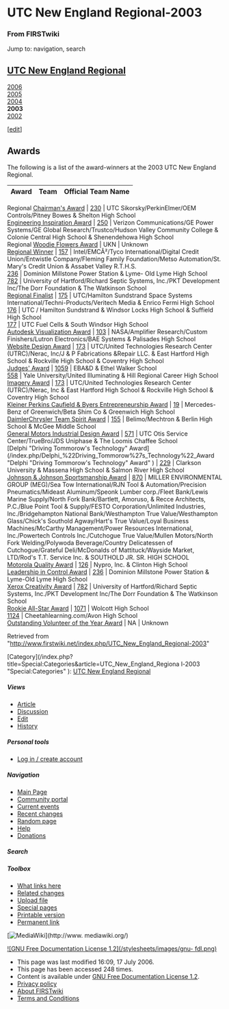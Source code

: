 # UTC New England Regional-2003

### From FIRSTwiki

Jump to: navigation, search

[UTC New England Regional](/index.php/UTC_New_England_Regional "UTC New
England Regional" )  
---  
[2006](/index.php/UTC_New_England_Regional-2006 "UTC New England
Regional-2006" )  
[2005](/index.php/UTC_New_England_Regional-2005 "UTC New England
Regional-2005" )  
[2004](/index.php/UTC_New_England_Regional-2004 "UTC New England
Regional-2004" )  
**2003**  
[2002](/index.php/UTC_New_England_Regional-2002 "UTC New England
Regional-2002" )  
  
  

  

  

  

  

  

  

[[edit](/index.php?title=UTC_New_England_Regional-2003&action=edit&section=1
"Edit section: Awards" )]

## Awards

The following is a list of the award-winners at the 2003 UTC New England
Regional.

Award |  Team |  Official Team Name  
---|---|---  
Regional [Chairman's Award](/index.php/Chairman%27s_Award "Chairman's Award" )
| [230](/index.php/230 "230" ) |  UTC Sikorsky/PerkinElmer/OEM Controls/Pitney
Bowes &amp; Shelton High School  
[Engineering Inspiration Award](/index.php/Engineering_Inspiration_Award
"Engineering Inspiration Award" ) | [250](/index.php/250 "250" ) |  Verizon
Communications/GE Power Systems/GE Global Research/Trustco/Hudson Valley
Community College &amp; Colonie Central High School &amp; Shenendehowa High
School  
Regional [Woodie Flowers Award](/index.php/Woodie_Flowers_Award "Woodie
Flowers Award" ) | UKN |  Unknown  
[Regional Winner](/index.php/Regional_Winner "Regional Winner" ) |
[157](/index.php/157 "157" ) |  Intel/EMCÂ²/Tyco International/Digital Credit
Union/Entwistle Company/Fleming Family Foundation/Metso Automation/St. Mary's
Credit Union &amp; Assabet Valley R.T.H.S.  
[236](/index.php/236 "236" ) |  Dominion Millstone Power Station &amp; Lyme-
Old Lyme High School  
[782](/index.php/782 "782" ) |  University of Hartford/Richard Septic Systems,
Inc./PKT Development Inc/The Dorr Foundation &amp; The Watkinson School  
[Regional Finalist](/index.php/Regional_Finalist "Regional Finalist" ) |
[175](/index.php/175 "175" ) |  UTC/Hamilton Sundstrand Space Systems
International/Techni-Products/Veritech Media &amp; Enrico Fermi High School  
[176](/index.php/176 "176" ) |  UTC / Hamilton Sundstrand &amp; Windsor Locks
High School &amp; Suffield High School  
[177](/index.php/177 "177" ) |  UTC Fuel Cells &amp; South Windsor High School  
[Autodesk Visualization Award](/index.php/Autodesk_Visualization_Award
"Autodesk Visualization Award" ) | [103](/index.php/103 "103" ) |
NASA/Amplifier Research/Custom Finishers/Lutron Electronics/BAE Systems &amp;
Palisades High School  
[Website Design Award](/index.php/Website_Design_Award "Website Design Award"
) | [173](/index.php/173 "173" ) |  UTC/United Technologies Research Center
(UTRC)/Nerac, Inc/J &amp; P Fabrications &amp;Repair LLC. &amp; East Hartford
High School &amp; Rockville High School &amp; Coventry High School  
[Judges' Award](/index.php/Judges%27_Award "Judges' Award" ) |
[1059](/index.php/1059 "1059" ) |  EBA&amp;D &amp; Ethel Walker School  
[558](/index.php/558 "558" ) |  Yale University/United Illuminating &amp; Hill
Regional Career High School  
[Imagery Award](/index.php/Imagery_Award "Imagery Award" ) |
[173](/index.php/173 "173" ) |  UTC/United Technologies Research Center
(UTRC)/Nerac, Inc &amp; East Hartford High School &amp; Rockville High School
&amp; Coventry High School  
[Kleiner Perkins Caufield &amp; Byers Entrepreneurship
Award](/index.php/Kleiner_Perkins_Caufield_%26_Byers_Entrepreneurship_Award
"Kleiner Perkins Caufield & Byers Entrepreneurship Award" ) |
[19](/index.php/19 "19" ) |  Mercedes-Benz of Greenwich/Beta Shim Co &amp;
Greenwich High School  
[DaimlerChrysler Team Spirit
Award](/index.php/DaimlerChrysler_Team_Spirit_Award "DaimlerChrysler Team
Spirit Award" ) | [155](/index.php/155 "155" ) |  Belimo/Mechtron &amp; Berlin
High School &amp; McGee Middle School  
[General Motors Industrial Design
Award](/index.php/General_Motors_Industrial_Design_Award "General Motors
Industrial Design Award" ) | [571](/index.php/571 "571" ) |  UTC Otis Service
Center/TrueBro/JDS Uniphase &amp; The Loomis Chaffee School  
[Delphi "Driving Tommorow's Technology"
Award](/index.php/Delphi_%22Driving_Tommorow%27s_Technology%22_Award "Delphi
"Driving Tommorow's Technology" Award" ) | [229](/index.php/229 "229" ) |
Clarkson University &amp; Massena High School &amp; Salmon River High School  
[Johnson &amp; Johnson Sportsmanship
Award](/index.php/Johnson_%26_Johnson_Sportsmanship_Award "Johnson & Johnson
Sportsmanship Award" ) | [870](/index.php/870 "870" ) |  MILLER ENVIRONMENTAL
GROUP (MEG)/Sea Tow International/RJN Tool &amp; Automation/Precision
Pneumatics/Mideast Aluminum/Speonk Lumber corp./Fleet Bank/Lewis Marine
Supply/North Fork Bank/Bartlett, Amoruso, &amp; Recce Architects, P.C./Blue
Point Tool &amp; Supply/FESTO Corporation/Unlimited Industries,
Inc./Bridgehampton National Bank/Westhampton True Value/Westhampton
Glass/Chick's Southold Agway/Hart's True Value/Loyal Business
Machines/McCarthy Management/Power Resources International, Inc./Powertech
Controls Inc./Cutchogue True Value/Mullen Motors/North Fork Welding/Polywoda
Beverage/Country Delicatessen of Cutchogue/Grateful Deli/McDonalds of
Mattituck/Wayside Market, LTD/Rod's T.T. Service Inc. &amp; SOUTHOLD JR. SR.
HIGH SCHOOL  
[Motorola Quality Award](/index.php/Motorola_Quality_Award "Motorola Quality
Award" ) | [126](/index.php/126 "126" ) |  Nypro, Inc. &amp; Clinton High
School  
[Leadership in Control Award](/index.php/Leadership_in_Control_Award
"Leadership in Control Award" ) | [236](/index.php/236 "236" ) |  Dominion
Millstone Power Station &amp; Lyme-Old Lyme High School  
[Xerox Creativity Award](/index.php/Xerox_Creativity_Award "Xerox Creativity
Award" ) | [782](/index.php/782 "782" ) |  University of Hartford/Richard
Septic Systems, Inc./PKT Development Inc/The Dorr Foundation &amp; The
Watkinson School  
[Rookie All-Star Award](/index.php/Rookie_All-Star_Award "Rookie All-Star
Award" ) | [1071](/index.php/1071 "1071" ) |  Wolcott High School  
[1124](/index.php/1124 "1124" ) |  Cheetahlearning.com/Avon High School  
[Outstanding Volunteer of the Year
Award](/index.php/Outstanding_Volunteer_of_the_Year_Award "Outstanding
Volunteer of the Year Award" ) | NA |  Unknown  
  
Retrieved from
"<http://www.firstwiki.net/index.php/UTC_New_England_Regional-2003>"

[Category](/index.php?title=Special:Categories&article=UTC_New_England_Regiona
l-2003 "Special:Categories" ): [UTC New England
Regional](/index.php/Category:UTC_New_England_Regional "Category:UTC New
England Regional" )

##### Views

  * [Article](/index.php/UTC_New_England_Regional-2003)
  * [Discussion](/index.php?title=Talk:UTC_New_England_Regional-2003&action=edit)
  * [Edit](/index.php?title=UTC_New_England_Regional-2003&action=edit)
  * [History](/index.php?title=UTC_New_England_Regional-2003&action=history)

##### Personal tools

  * [Log in / create account](/index.php?title=Special:Userlogin&returnto=UTC_New_England_Regional-2003)

[](/index.php/Main_Page "Main Page" )

##### Navigation

  * [Main Page](/index.php/Main_Page)
  * [Community portal](/index.php/FIRSTwiki:Community_portal)
  * [Current events](/index.php/Current_events)
  * [Recent changes](/index.php/Special:Recentchanges)
  * [Random page](/index.php/Special:Random)
  * [Help](/index.php/Help:Contents)
  * [Donations](/index.php/FIRSTwiki:Site_support)

##### Search



##### Toolbox

  * [What links here](/index.php/Special:Whatlinkshere/UTC_New_England_Regional-2003)
  * [Related changes](/index.php/Special:Recentchangeslinked/UTC_New_England_Regional-2003)
  * [Upload file](/index.php/Special:Upload)
  * [Special pages](/index.php/Special:Specialpages)
  * [Printable version](/index.php?title=UTC_New_England_Regional-2003&printable=yes)
  * [Permanent link](/index.php?title=UTC_New_England_Regional-2003&oldid=48984)

[![MediaWiki](/skins/common/images/poweredby_mediawiki_88x31.png)](http://www.
mediawiki.org/)

[![GNU Free Documentation License 1.2](/stylesheets/images/gnu-
fdl.png)](http://www.gnu.org/copyleft/fdl.html)

  * This page was last modified 16:09, 17 July 2006.
  * This page has been accessed 248 times.
  * Content is available under [GNU Free Documentation License 1.2](http://www.gnu.org/copyleft/fdl.html "http://www.gnu.org/copyleft/fdl.html" ).
  * [Privacy policy](/index.php/FIRSTwiki:Privacy_policy "FIRSTwiki:Privacy policy" )
  * [About FIRSTwiki](/index.php/FIRSTwiki:About "FIRSTwiki:About" )
  * [Terms and Conditions](/index.php/FIRSTwiki:Terms_and_conditions "FIRSTwiki:Terms and conditions" )

